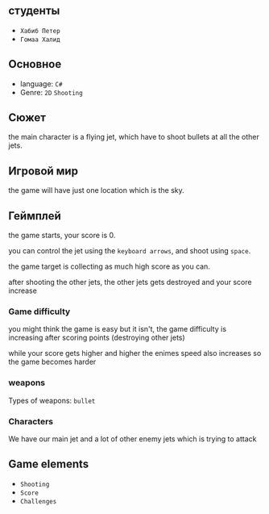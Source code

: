 ## студенты
- `Хабиб Петер`
- `Гомаа Халид`
## Основное
- language: `C#`
- Genre: `2D` `Shooting` 
## Сюжет
the main character is a flying jet, which have to shoot bullets at all the other jets.

## Игровой мир
the game will have just one location which is the sky.

## Геймплей
the game starts, your score is 0.

you can control the jet using the `keyboard arrows`, and shoot using `space`.

the game target is collecting as much high score as you can.

after shooting the other jets, the other jets gets destroyed and your score increase

### Game difficulty
you might think the game is easy but it isn't, the game difficulty is increasing after scoring points (destroying other jets)

while your score gets higher and higher the enimes speed also increases so the game becomes harder

### weapons
Types of weapons: `bullet` 

### Characters
We have our main jet and a lot of other enemy jets which is trying to attack

## Game elements
- `Shooting`
- `Score`
- `Challenges`


